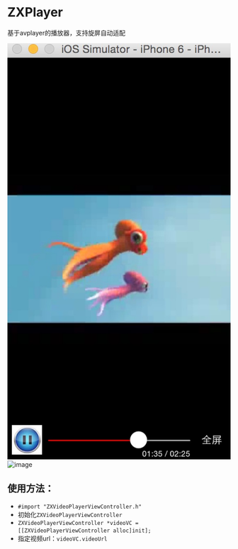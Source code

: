 # ZXPlayer
基于avplayer的播放器，支持旋屏自动适配

![image](https://github.com/shaw2014/ZXPlayer/blob/master/images/222.png)
![image](https://github.com/shaw2014/ZXPlayer/tree/master/images/333.png)

## 使用方法：
* `#import "ZXVideoPlayerViewController.h"`
* 初始化`ZXVideoPlayerViewController`
* `ZXVideoPlayerViewController *videoVC = [[ZXVideoPlayerViewController alloc]init];`
* 指定视频url：`videoVC.videoUrl`
